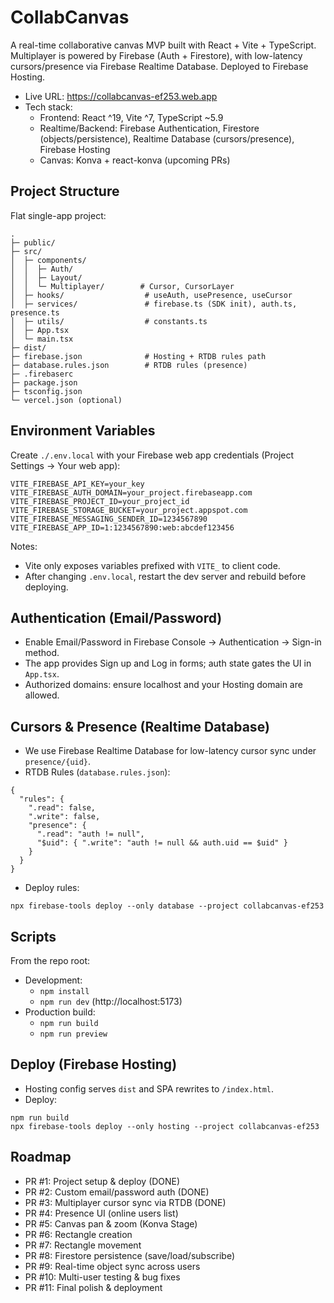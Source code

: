 # CollabCanvas

A real-time collaborative canvas MVP built with React + Vite + TypeScript. Multiplayer is powered by Firebase (Auth + Firestore), with low-latency cursors/presence via Firebase Realtime Database. Deployed to Firebase Hosting.

- Live URL: https://collabcanvas-ef253.web.app
- Tech stack:
  - Frontend: React ^19, Vite ^7, TypeScript ~5.9
  - Realtime/Backend: Firebase Authentication, Firestore (objects/persistence), Realtime Database (cursors/presence), Firebase Hosting
  - Canvas: Konva + react-konva (upcoming PRs)

## Project Structure

Flat single-app project:

```
.
├─ public/
├─ src/
│  ├─ components/
│  │  ├─ Auth/
│  │  ├─ Layout/
│  │  └─ Multiplayer/        # Cursor, CursorLayer
│  ├─ hooks/                  # useAuth, usePresence, useCursor
│  ├─ services/               # firebase.ts (SDK init), auth.ts, presence.ts
│  ├─ utils/                  # constants.ts
│  ├─ App.tsx
│  └─ main.tsx
├─ dist/
├─ firebase.json              # Hosting + RTDB rules path
├─ database.rules.json        # RTDB rules (presence)
├─ .firebaserc
├─ package.json
├─ tsconfig.json
└─ vercel.json (optional)
```

## Environment Variables

Create `./.env.local` with your Firebase web app credentials (Project Settings → Your web app):

```
VITE_FIREBASE_API_KEY=your_key
VITE_FIREBASE_AUTH_DOMAIN=your_project.firebaseapp.com
VITE_FIREBASE_PROJECT_ID=your_project_id
VITE_FIREBASE_STORAGE_BUCKET=your_project.appspot.com
VITE_FIREBASE_MESSAGING_SENDER_ID=1234567890
VITE_FIREBASE_APP_ID=1:1234567890:web:abcdef123456
```

Notes:
- Vite only exposes variables prefixed with `VITE_` to client code.
- After changing `.env.local`, restart the dev server and rebuild before deploying.

## Authentication (Email/Password)

- Enable Email/Password in Firebase Console → Authentication → Sign-in method.
- The app provides Sign up and Log in forms; auth state gates the UI in `App.tsx`.
- Authorized domains: ensure localhost and your Hosting domain are allowed.

## Cursors & Presence (Realtime Database)

- We use Firebase Realtime Database for low-latency cursor sync under `presence/{uid}`.
- RTDB Rules (`database.rules.json`):
```
{
  "rules": {
    ".read": false,
    ".write": false,
    "presence": {
      ".read": "auth != null",
      "$uid": { ".write": "auth != null && auth.uid == $uid" }
    }
  }
}
```
- Deploy rules:
```
npx firebase-tools deploy --only database --project collabcanvas-ef253
```

## Scripts

From the repo root:

- Development:
  - `npm install`
  - `npm run dev` (http://localhost:5173)
- Production build:
  - `npm run build`
  - `npm run preview`

## Deploy (Firebase Hosting)

- Hosting config serves `dist` and SPA rewrites to `/index.html`.
- Deploy:
```
npm run build
npx firebase-tools deploy --only hosting --project collabcanvas-ef253
```

## Roadmap

- PR #1: Project setup & deploy (DONE)
- PR #2: Custom email/password auth (DONE)
- PR #3: Multiplayer cursor sync via RTDB (DONE)
- PR #4: Presence UI (online users list)
- PR #5: Canvas pan & zoom (Konva Stage)
- PR #6: Rectangle creation
- PR #7: Rectangle movement
- PR #8: Firestore persistence (save/load/subscribe)
- PR #9: Real-time object sync across users
- PR #10: Multi-user testing & bug fixes
- PR #11: Final polish & deployment
